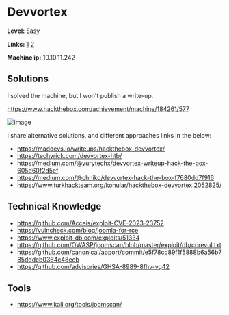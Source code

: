 # Devvortex

**Level:** Easy

**Links:** [1](https://www.hackthebox.com/machines/devvortex)  [2](https://app.hackthebox.com/machines/Devvortex)

**Machine ip:** 10.10.11.242


## Solutions
I solved the machine, but I won't publish a write-up. 

https://www.hackthebox.com/achievement/machine/184261/577

![image](https://github.com/h4md153v63n/CTFs/assets/5091265/0b2ff630-8990-4ed8-950f-8727b2997a62)

I share alternative solutions, and different approaches links in the below:
+ https://maddevs.io/writeups/hackthebox-devvortex/
+ https://techyrick.com/devvortex-htb/
+ https://medium.com/@yurytechx/devvortex-writeup-hack-the-box-605d60f2d5ef
+ https://medium.com/@chniko/devvortex-hack-the-box-f7680dd7f916 
+ https://www.turkhackteam.org/konular/hackthebox-devvortex.2052825/


## Technical Knowledge
+ https://github.com/Acceis/exploit-CVE-2023-23752
+ https://vulncheck.com/blog/joomla-for-rce
+ https://www.exploit-db.com/exploits/51334
+ https://github.com/OWASP/joomscan/blob/master/exploit/db/corevul.txt
+ https://github.com/canonical/apport/commit/e5f78cc89f1f5888b6a56b785dddcb0364c48ecb
+ https://github.com/advisories/GHSA-8989-8fhv-vq42


## Tools
+ https://www.kali.org/tools/joomscan/
